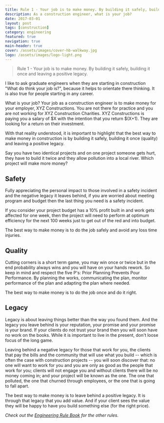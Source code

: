 ```yaml
---
title: Rule 1 - Your job is to make money. By building it safely, building it once and leaving a positive legacy.
description: As a construction engineer, what is your job?
date: 2017-03-01
layout: post
tags: [construction]
category: engineering
featured: true
navigation: true
main-header: true
cover: /assets/images/cover-hb-walkway.jpg
logo: /assets/images/logo-light.png
---
```


> Rule 1 - Your job is to make money. By building it safely, building it once and leaving a positive legacy.

I like to ask graduate engineers when they are starting in construction "What do think your job is?", because it helps to orientate there thinking. It is also true for people starting in any career.

What is your job? Your job as a construction engineer is to make money for your employer, XYZ Constructions. You are not there for practice and you are not working for XYZ Construction Charities. XYZ Constructions is paying you a salary of $X with the intention that you return $(X+1). They are looking for a return on their investment.

With that reality understood, it is important to highlight that the best way to make money in construction is by building it safely, building it once (quality) and leaving a positive legacy. 

Say you have two identical projects and on one project someone gets hurt, they have to build it twice and they allow pollution into a local river. Which project will make more money?

## Safety

Fully appreciating the personal impact to those involved in a safety incident and the negative legacy it leaves behind, if you are worried about meeting program and budget then the last thing you need is a safety incident.

If you consider your project budget has a 10% profit built in and work gets affected for one week, then the project will need to perform at optimum efficiency for the next 100 weeks just to get out of the red and into budget.

The best way to make money is to do the job safely and avoid any loss time injuries.

## Quality

Cutting corners is a short term game, you may win once or twice but in the end probability always wins and you will have on your hands rework. So keep in mind and respect the five P's: Prior Planning Prevents Pour Performance. By planning the works, communicating the plan, monitor performance of the plan and adapting the plan where needed.

The best way to make money is to do the job once and do it right.

## Legacy

Legacy is about leaving things better than the way you found them. And the legacy you leave behind is your reputation, your promise and your promise is your brand. If your clients do not trust your brand then you will soon have no work on the books. While it is important to live in the present, don't loose focus of the long game.

Leaving behind a negative legacy for those that work for you, the clients that pay the bills and the community that will use what you build -- which is often the case with construction projects -- you will soon discover that: no one will want to work for you and you are only as good as the people that work for you; clients will not engage you and without clients there will be no money coming in; and your project will be known as the one. The one that polluted, the one that churned through employees, or the one that is going to fall apart.

The best way to make money is to leave behind a positive legacy. It is through that legacy that you add value. And if your client sees the value they will be happy to have you build something else (for the right price).

_Check out the [Engineering Rule Book](https://ianteda.com/engineering/rule-book.html) for the other rules._